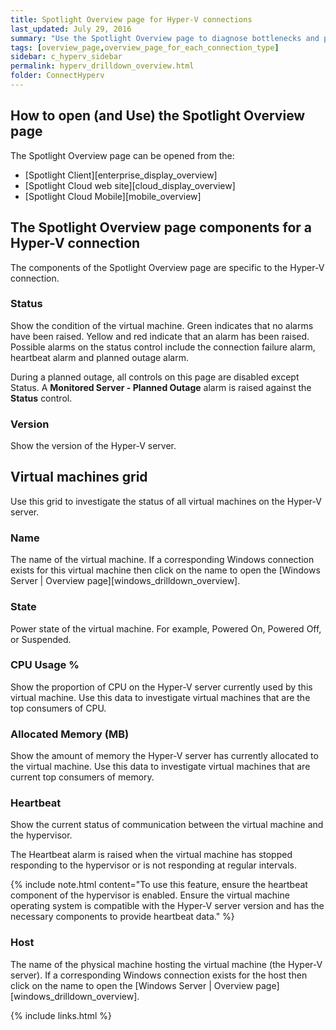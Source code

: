 ```yaml
---
title: Spotlight Overview page for Hyper-V connections
last_updated: July 29, 2016
summary: "Use the Spotlight Overview page to diagnose bottlenecks and problem areas on a single Hyper-V connection."
tags: [overview_page,overview_page_for_each_connection_type]
sidebar: c_hyperv_sidebar
permalink: hyperv_drilldown_overview.html
folder: ConnectHyperv
---
```




## How to open (and Use) the Spotlight Overview page
The Spotlight Overview page can be opened from the:

* [Spotlight Client][enterprise_display_overview]
* [Spotlight Cloud web site][cloud_display_overview]
* [Spotlight Cloud Mobile][mobile_overview]

## The Spotlight Overview page components for a Hyper-V connection

The components of the Spotlight Overview page are specific to the Hyper-V connection.

### Status

 Show the condition of the virtual machine. Green indicates that no alarms have been raised. Yellow and red indicate that an alarm has been raised. Possible alarms on the status control include the connection failure alarm, heartbeat alarm and planned outage alarm.

During a planned outage, all controls on this page are disabled except Status. A **Monitored Server - Planned Outage** alarm is raised against the **Status** control.

### Version

Show the version of the Hyper-V server.


## Virtual machines grid

Use this grid to investigate the status of all virtual machines on the Hyper-V server.

### Name
 The name of the virtual machine. If a corresponding Windows connection exists for this virtual machine then click on the name to open the [Windows Server \| Overview page][windows_drilldown_overview].

### State
 Power state of the virtual machine. For example, Powered On, Powered Off, or Suspended.

### CPU Usage %
 Show the proportion of CPU on the Hyper-V server currently used by this virtual machine. Use this data to investigate virtual machines that are the top consumers of CPU.

### Allocated Memory (MB)
 Show the amount of memory the Hyper-V server has currently allocated to the virtual machine. Use this data to investigate virtual machines that are current top consumers of memory.

### Heartbeat
 Show the current status of communication between the virtual machine and the hypervisor.

The Heartbeat alarm is raised when the virtual machine has stopped responding to the hypervisor or is not responding at regular intervals.

{% include note.html content="To use this feature, ensure the heartbeat component of the hypervisor is enabled. Ensure the virtual machine operating system is compatible with the Hyper-V server version and has the necessary components to provide heartbeat data." %}

### Host
 The name of the physical machine hosting the virtual machine (the Hyper-V server). If a corresponding Windows connection exists for the host then click on the name to open the [Windows Server \| Overview page][windows_drilldown_overview].



{% include links.html %}
